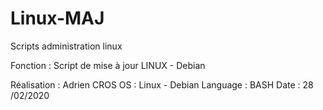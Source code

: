 # Linux-MAJ
Scripts administration linux

Fonction : Script de mise à jour LINUX - Debian

Réalisation : Adrien CROS
OS : Linux - Debian
Language : BASH
Date : 28 /02/2020
